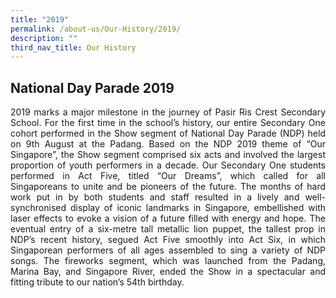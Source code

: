 ```yaml
---
title: "2019"
permalink: /about-us/Our-History/2019/
description: ""
third_nav_title: Our History
---
```


<h2>National Day Parade 2019</h2>
<p align="justify">
2019 marks a major milestone in the journey of Pasir Ris Crest Secondary School.  For the first time in the school’s history, our entire Secondary One cohort performed in the Show segment of National Day Parade (NDP) held on 9th August at the Padang.  Based on the NDP 2019 theme of “Our Singapore”, the Show segment comprised six acts and involved the largest proportion of youth performers in a decade. Our Secondary One students performed in Act Five, titled “Our Dreams”, which called for all Singaporeans to unite and be pioneers of the future.  The months of hard work put in by both students and staff resulted in a lively and well-synchronised display of iconic landmarks in Singapore, embellished with laser effects to evoke a vision of a future filled with energy and hope.  The eventual entry of a six-metre tall metallic lion puppet, the tallest prop in NDP’s recent history, segued Act Five smoothly into Act Six, in which Singaporean performers of all ages assembled to sing a variety of NDP songs.  The fireworks segment, which was launched from the Padang, Marina Bay, and Singapore River, ended the Show in a spectacular and fitting tribute to our nation’s 54th birthday.</p>